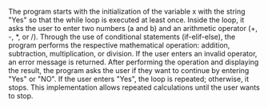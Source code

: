 The program starts with the initialization of the variable x with the string "Yes" so that the while loop is executed at least once. Inside the loop, it asks the user to enter two numbers (a and b) and an arithmetic operator (+, -, *, or /). Through the use of conditional statements (if-elif-else), the program performs the respective mathematical operation: addition, subtraction, multiplication, or division. If the user enters an invalid operator, an error message is returned. After performing the operation and displaying the result, the program asks the user if they want to continue by entering "Yes" or "NO". If the user enters "Yes", the loop is repeated; otherwise, it stops. This implementation allows repeated calculations until the user wants to stop.